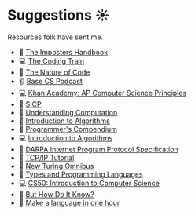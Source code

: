# Suggestions :sunny:

Resources folk have sent me.

- :orange_book: [The Imposters Handbook](https://bigmachine.io/products/the-imposters-handbook/)
- :computer: [The Coding Train](https://www.youtube.com/channel/UCvjgXvBlbQiydffZU7m1_aw)
- :orange_book: [The Nature of Code](https://natureofcode.com/book/)
- :ear: [Base CS Podcast](https://twitter.com/basecspodcast)
- :computer: [Khan Academy: AP Computer Science Principles](https://www.khanacademy.org/computing/ap-computer-science-principles)
- :orange_book: [SICP](http://sarabander.github.io/sicp/)
- :orange_book: [Understanding Computation](https://computationbook.com/)
- :orange_book: [Introduction to Algorithms](https://mitpress.mit.edu/books/introduction-algorithms-third-edition)
- :orange_book: [Programmer's Compendium](https://www.destroyallsoftware.com/compendium)
- :computer: [Introduction to Algorithms](https://ocw.mit.edu/courses/electrical-engineering-and-computer-science/6-006-introduction-to-algorithms-fall-2011/lecture-videos/)
- :orange_book: [DARPA Internet Program Protocol Specification](https://tools.ietf.org/html/rfc791)
- :orange_book: [TCP/IP Tutorial](https://tools.ietf.org/html/rfc1180)
- :orange_book: [New Turing Omnibus](https://www.amazon.co.uk/New-Turing-Omnibus-K-Dewdney/dp/0805071660)
- :orange_book: [Types and Programming Languages](https://www.cis.upenn.edu/~bcpierce/tapl/)
- :computer: [CS50: Introduction to Computer Science](https://www.edx.org/course/cs50s-introduction-to-computer-science)
- :orange_book: [But How Do It Know?](http://buthowdoitknow.com/)
- :orange_book: [Make a language in one hour](https://beautifulracket.com/stacker/why-make-languages.html)
